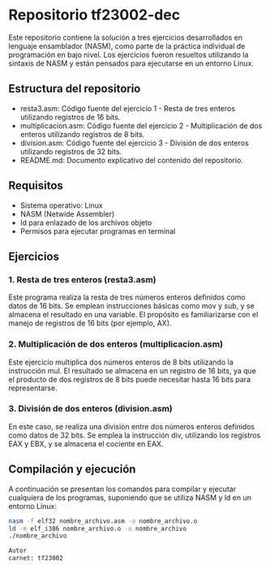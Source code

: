 # Repositorio tf23002-dec

Este repositorio contiene la solución a tres ejercicios desarrollados en lenguaje ensamblador (NASM), como parte de la práctica individual de programación en bajo nivel. Los ejercicios fueron resueltos utilizando la sintaxis de NASM y están pensados para ejecutarse en un entorno Linux.

## Estructura del repositorio

- resta3.asm: Código fuente del ejercicio 1 - Resta de tres enteros utilizando registros de 16 bits.
- multiplicacion.asm: Código fuente del ejercicio 2 - Multiplicación de dos enteros utilizando registros de 8 bits.
- division.asm: Código fuente del ejercicio 3 - División de dos enteros utilizando registros de 32 bits.
- README.md: Documento explicativo del contenido del repositorio.

## Requisitos

- Sistema operativo: Linux
- NASM (Netwide Assembler)
- ld para enlazado de los archivos objeto
- Permisos para ejecutar programas en terminal

## Ejercicios

### 1. Resta de tres enteros (resta3.asm)
Este programa realiza la resta de tres números enteros definidos como datos de 16 bits. Se emplean instrucciones básicas como mov y sub, y se almacena el resultado en una variable. El propósito es familiarizarse con el manejo de registros de 16 bits (por ejemplo, AX).

### 2. Multiplicación de dos enteros (multiplicacion.asm)
Este ejercicio multiplica dos números enteros de 8 bits utilizando la instrucción mul. El resultado se almacena en un registro de 16 bits, ya que el producto de dos registros de 8 bits puede necesitar hasta 16 bits para representarse.

### 3. División de dos enteros (division.asm)
En este caso, se realiza una división entre dos números enteros definidos como datos de 32 bits. Se emplea la instrucción div, utilizando los registros EAX y EBX, y se almacena el cociente en EAX.

## Compilación y ejecución

A continuación se presentan los comandos para compilar y ejecutar cualquiera de los programas, suponiendo que se utiliza NASM y ld en un entorno Linux:

```bash
nasm -f elf32 nombre_archivo.asm -o nombre_archivo.o
ld -m elf_i386 nombre_archivo.o -o nombre_archivo
./nombre_archivo

Autor
carnet: tf23002
